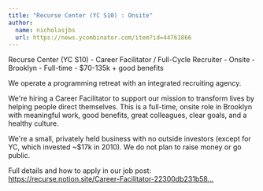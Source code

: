 ```yaml
---
title: "Recurse Center (YC S10) : Onsite"
author:
  name: nicholasjbs
  url: https://news.ycombinator.com/item?id=44761866
---
```

Recurse Center (YC S10) - Career Facilitator &#x2F; Full-Cycle Recruiter - Onsite - Brooklyn - Full-time - $70-135k + good benefits

We operate a programming retreat with an integrated recruiting agency.

We&#x27;re hiring a Career Facilitator to support our mission to transform lives by helping people direct themselves. This is a full-time, onsite role in Brooklyn with meaningful work, good benefits, great colleagues, clear goals, and a healthy culture.

We&#x27;re a small, privately held business with no outside investors (except for YC, which invested ~$17k in 2010). We do not plan to raise money or go public.

Full details and how to apply in our job post: <a href="https:&#x2F;&#x2F;recurse.notion.site&#x2F;Career-Facilitator-22300db231b580ba9190df9d5e480080" rel="nofollow">https:&#x2F;&#x2F;recurse.notion.site&#x2F;Career-Facilitator-22300db231b58...</a>
<JobApplication />
